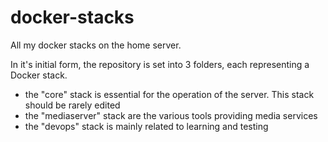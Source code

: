 # docker-stacks
All my docker stacks on the home server.

In it's initial form, the repository is set into 3 folders, each representing a Docker stack.
- the "core" stack is essential for the operation of the server. This stack should be rarely edited
- the "mediaserver" stack are the various tools providing media services
- the "devops" stack is mainly related to learning and testing
